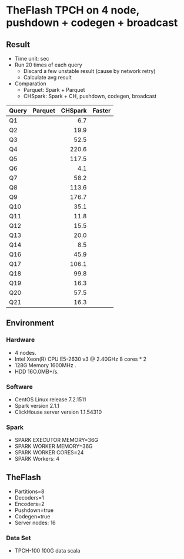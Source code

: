# TheFlash TPCH on 4 node, pushdown + codegen + broadcast

## Result

* Time unit: sec
* Run 20 times of each query
    * Discard a few unstable result (cause by network retry)
    * Calculate avg result
* Comparation
    * Parquet: Spark + Parquet
    * CHSpark: Spark + CH, pushdown, codegen, broadcast

| Query | Parquet | CHSpark | Faster |
| ----- | ------: | ------: | :----- |
| Q1    |         |     6.7 |        |
| Q2    |         |    19.9 |        |
| Q3    |         |    52.5 |        |
| Q4    |         |   220.6 |        |
| Q5    |         |   117.5 |        |
| Q6    |         |     4.1 |        |
| Q7    |         |    58.2 |        |
| Q8    |         |   113.6 |        |
| Q9    |         |   176.7 |        |
| Q10   |         |    35.1 |        |
| Q11   |         |    11.8 |        |
| Q12   |         |    15.5 |        |
| Q13   |         |    20.0 |        |
| Q14   |         |     8.5 |        |
| Q16   |         |    45.9 |        |
| Q17   |         |   106.1 |        |
| Q18   |         |    99.8 |        |
| Q19   |         |    16.3 |        |
| Q20   |         |    57.5 |        |
| Q21   |         |    16.3 |        |
## Environment

### Hardware
* 4 nodes.
* Intel Xeon(R) CPU E5-2630 v3 @ 2.40GHz 8 cores * 2
* 128G Memory 1600MHz .
* HDD 16O.0MB+/s.

### Software
* CentOS Linux release 7.2.1511
* Spark version 2.1.1
* ClickHouse server version 1.1.54310

### Spark
* SPARK EXECUTOR MEMORY=36G
* SPARK WORKER MEMORY=36G
* SPARK WORKER CORES=24
* SPARK Workers: 4

## TheFlash
* Partitions=8
* Decoders=1
* Encoders=2
* Pushdown=true
* Codegen=true
* Server nodes: 16

### Data Set
* TPCH-100 100G data scala
